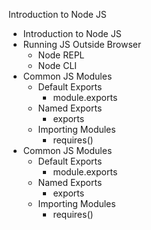 Introduction to Node JS

- Introduction to Node JS
- Running JS Outside Browser
  - Node REPL
  - Node CLI
- Common JS Modules
  - Default Exports
    - module.exports
  - Named Exports
    - exports
  - Importing Modules
    - requires()
- Common JS Modules
  - Default Exports
    - module.exports
  - Named Exports
    - exports
  - Importing Modules
    - requires()
